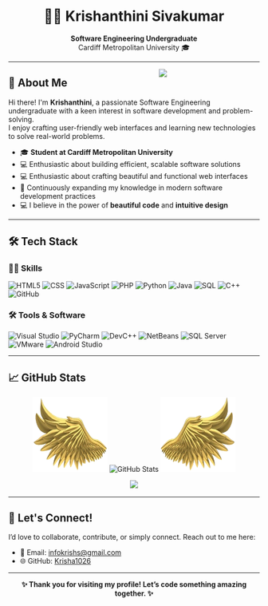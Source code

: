 <div align="center">
  <h1>👩‍💻 Krishanthini Sivakumar</h1>
  <p>
    <b>Software Engineering Undergraduate</b>  
    <br>Cardiff Metropolitan University 🎓   
  </p>
</div>

---

<div>
  <img align="right" width="40%" src="https://owlbertsio-resized.s3.amazonaws.com/Popper.psd.full.png">
</div>

## 🌟 About Me

Hi there! I'm **Krishanthini**, a passionate Software Engineering undergraduate with a keen interest in software development and problem-solving.  
I enjoy crafting user-friendly web interfaces and learning new technologies to solve real-world problems.  

- 🎓 **Student at Cardiff Metropolitan University**  
- 💻 Enthusiastic about building efficient, scalable software solutions  
- 💻 Enthusiastic about crafting beautiful and functional web interfaces  
- 🌱 Continuously expanding my knowledge in modern software development practices  
- 💻 I believe in the power of **beautiful code** and **intuitive design** 

---

## 🛠️ Tech Stack

### 👨‍💻 Skills
![HTML5](https://img.shields.io/badge/HTML5-E34F26?style=for-the-badge&logo=html5&logoColor=white)
![CSS](https://img.shields.io/badge/CSS-1572B6?style=for-the-badge&logo=css3&logoColor=white)
![JavaScript](https://img.shields.io/badge/JavaScript-F7DF1E?style=for-the-badge&logo=javascript&logoColor=black)
![PHP](https://img.shields.io/badge/PHP-777BB4?style=for-the-badge&logo=php&logoColor=white)
![Python](https://img.shields.io/badge/Python-3776AB?style=for-the-badge&logo=python&logoColor=white)
![Java](https://img.shields.io/badge/Java-007396?style=for-the-badge&logo=java&logoColor=white)
![SQL](https://img.shields.io/badge/SQL-CC2927?style=for-the-badge&logo=microsoft%20sql%20server&logoColor=white)
![C++](https://img.shields.io/badge/C++-00599C?style=for-the-badge&logo=cplusplus&logoColor=white)
![GitHub](https://img.shields.io/badge/github-%23121011.svg?style=for-the-badge&logo=github&logoColor=white)



### 🛠️ Tools & Software
![Visual Studio](https://img.shields.io/badge/Visual_Studio-5C2D91?style=for-the-badge&logo=visual%20studio&logoColor=white)
![PyCharm](https://img.shields.io/badge/PyCharm-000000?style=for-the-badge&logo=pycharm&logoColor=white)
![DevC++](https://img.shields.io/badge/DevC++-blue?style=for-the-badge&logo=cplusplus&logoColor=white)
![NetBeans](https://img.shields.io/badge/NetBeans-1B6AC6?style=for-the-badge&logo=apache%20netbeans%20ide&logoColor=white)
![SQL Server](https://img.shields.io/badge/SQL_Server-CC2927?style=for-the-badge&logo=microsoft%20sql%20server&logoColor=white)
![VMware](https://img.shields.io/badge/VMware-607078?style=for-the-badge&logo=vmware&logoColor=white)
![Android Studio](https://img.shields.io/badge/android%20studio-346ac1?style=for-the-badge&logo=android%20studio&logoColor=white)



---

## 📈 GitHub Stats

<p align="center">
  <img height="150" width="150" src="https://github.com/Krisha1026/Krisha1026/blob/main/left.png">
  <img src="https://github-readme-stats.vercel.app/api?username=Krisha1026&show_icons=true&theme=radical" alt="GitHub Stats" width="50%">
  <img height="150" width="150" src="https://github.com/Krisha1026/Krisha1026/blob/main/right.png">
</p>

  
<p align="center">
  <img src="https://github-readme-stats.vercel.app/api/top-langs/? 
   username=Krisha1026&theme=radical&hide_border=false&include_all_commits=false&count_private=false&layout=compact">
</p>

---

## 🤝 Let's Connect!

I’d love to collaborate, contribute, or simply connect. Reach out to me here:


- 📧 Email: infokrishs@gmail.com  
- 🌐 GitHub: [Krisha1026](https://github.com/Krisha1026)

---

<div align="center">
  <b>✨ Thank you for visiting my profile! Let’s code something amazing together. ✨</b>
</div>
